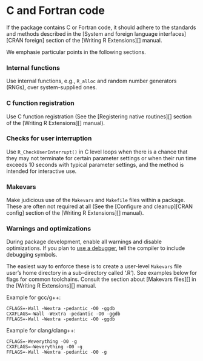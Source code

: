 # C and Fortran code

If the package contains C or Fortran code, it should adhere to the
standards and methods described in the \[System and foreign language
interfaces\]\[CRAN foreign\] section of the \[Writing R Extensions\]\[\]
manual.

We emphasie particular points in the following sections.

### Internal functions

Use internal <i class="fab fa-r-project"></i> functions, e.g., `R_alloc`
and random number generators (RNGs), over system-supplied ones.

### C function registration

Use C function registration (See the \[Registering native routines\]\[\]
section of the \[Writing R Extensions\]\[\] manual).

### Checks for user interruption

Use `R_CheckUserInterrupt()` in C level loops when there is a chance
that they may not terminate for certain parameter settings or when their
run time exceeds 10 seconds with typical parameter settings, and the
method is intended for interactive use.

### Makevars

Make judicious use of the `Makevars` and `Makefile` files within a
package. These are often not required at all (See the \[Configure and
cleanup\]\[CRAN config\] section of the \[Writing R Extensions\]\[\]
manual).

### Warnings and optimizations

During package development, enable all warnings and disable
optimizations. If you plan to [use a debugger](#debugging-cc-code), tell
the compiler to include debugging symbols.

The easiest way to enforce these is to create a user-level `Makevars`
file user’s home directory in a sub-directory called ‘.R’). See examples
below for flags for common toolchains. Consult the section about
\[Makevars files\]\[\] in the \[Writing R Extensions\]\[\] manual.

Example for gcc/g++:

    CFLAGS=-Wall -Wextra -pedantic -O0 -ggdb
    CXXFLAGS=-Wall -Wextra -pedantic -O0 -ggdb
    FFLAGS=-Wall -Wextra -pedantic -O0 -ggdb

Example for clang/clang++:

    CFLAGS=-Weverything -O0 -g
    CXXFLAGS=-Weverything -O0 -g
    FFLAGS=-Wall -Wextra -pedantic -O0 -g
